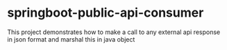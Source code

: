 # springboot-public-api-consumer
This project demonstrates how to make a call to any external api response in json format and marshal this in java object

